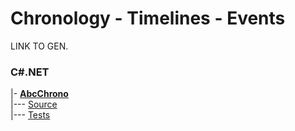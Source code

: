 # Chronology - Timelines - Events

LINK TO GEN.

### C#.NET

|- [**AbcChrono**](../../../src/TuttiFrutti/AbcChrono/README.md)\
|--- [Source](../../../src/TuttiFrutti/AbcChrono/)\
|--- [Tests](../../../src/TuttiFrutti/ExtensionsTests/Chrono/)

